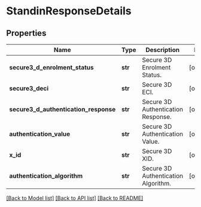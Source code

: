 # StandinResponseDetails

## Properties
Name | Type | Description | Notes
------------ | ------------- | ------------- | -------------
**secure3_d_enrolment_status** | **str** | Secure 3D Enrolment Status. | [optional] 
**secure3_deci** | **str** | Secure 3D ECI. | [optional] 
**secure3_d_authentication_response** | **str** | Secure 3D Authentication Response. | [optional] 
**authentication_value** | **str** | Secure 3D Authentication Value. | [optional] 
**x_id** | **str** | Secure 3D XID. | [optional] 
**authentication_algorithm** | **str** | Secure 3D Authentication Algorithm. | [optional] 

[[Back to Model list]](../README.md#documentation-for-models) [[Back to API list]](../README.md#documentation-for-api-endpoints) [[Back to README]](../README.md)



